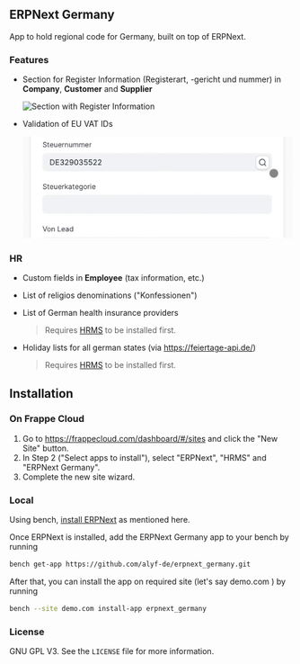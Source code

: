 ## ERPNext Germany

App to hold regional code for Germany, built on top of ERPNext.

### Features

- Section for Register Information (Registerart, -gericht und nummer) in **Company**, **Customer** and **Supplier**

    ![Section with Register Information](docs/register_information.png)

- Validation of EU VAT IDs

   ![Validate EU VAT ID](docs/validate_vat_id.gif)

### HR

- Custom fields in **Employee** (tax information, etc.)
- List of religios denominations ("Konfessionen")
- List of German health insurance providers

    > Requires [HRMS](https://github.com/frappe/hrms) to be installed first.

- Holiday lists for all german states (via https://feiertage-api.de/)

    > Requires [HRMS](https://github.com/frappe/hrms) to be installed first.

## Installation

### On Frappe Cloud

1. Go to https://frappecloud.com/dashboard/#/sites and click the "New Site" button.
2. In Step 2 ("Select apps to install"), select "ERPNext", "HRMS" and "ERPNext Germany".
3. Complete the new site wizard.

### Local

Using bench, [install ERPNext](https://github.com/frappe/bench#installation) as mentioned here.

Once ERPNext is installed, add the ERPNext Germany app to your bench by running

```bash
bench get-app https://github.com/alyf-de/erpnext_germany.git
```

After that, you can install the app on required site (let's say demo.com ) by running

```bash
bench --site demo.com install-app erpnext_germany
```

### License

GNU GPL V3. See the `LICENSE` file for more information.
